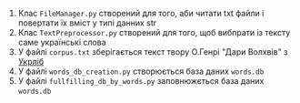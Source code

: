 1. Клас <code>FileManager.py</code> створений для того, аби читати txt файли і повертати їх вміст у типі данних str
2. Клас <code>TextPreprocessor.py</code> створений для того, щоб вибпрати із тексту саме українські слова
3. У файлі <code>corpus.txt</code> зберігається текст твору О.Генрі "Дари Волхвів" з [Укрліб](https://www.ukrlib.com.ua/world/printit.php?tid=499)
4. У файлі <code>words_db_creation.py</code> створюється база даних <code>words.db</code>
5. У файлі <code>fullfilling_db_by_words.py</code> заповнюжється база даних <code>words.db</code>

